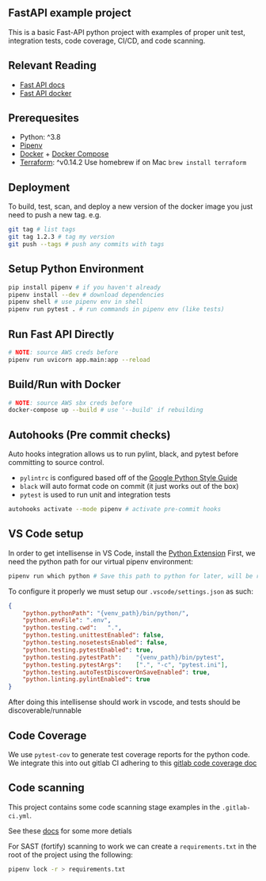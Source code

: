 ## FastAPI example project
This is a basic Fast-API python project with examples of proper unit test, integration tests, code coverage, CI/CD, and code scanning.

## Relevant Reading
- [Fast API docs](https://fastapi.tiangolo.com/)
- [Fast API docker](https://github.com/tiangolo/uvicorn-gunicorn-fastapi-docker)

## Prerequesites
- Python: ^3.8
- [Pipenv](https://github.com/pypa/pipenv)
- [Docker](https://docs.docker.com/) + [Docker Compose](https://docs.docker.com/compose/)
- [Terraform](https://www.terraform.io/downloads.html): ^v0.14.2 Use homebrew if on Mac `brew install terraform`

## Deployment
To build, test, scan, and deploy a new version of the docker image you just need to push a new tag.
e.g.
```bash
git tag # list tags
git tag 1.2.3 # tag my version
git push --tags # push any commits with tags
```

## Setup Python Environment
```bash
pip install pipenv # if you haven't already
pipenv install --dev # download dependencies
pipenv shell # use pipenv env in shell
pipenv run pytest . # run commands in pipenv env (like tests)
```


## Run Fast API Directly
```bash
# NOTE: source AWS creds before
pipenv run uvicorn app.main:app --reload     
```


## Build/Run with Docker 
```bash
# NOTE: source AWS sbx creds before
docker-compose up --build # use '--build' if rebuilding 
```

## Autohooks (Pre commit checks)
Auto hooks integration allows us to run pylint, black, and pytest before committing to source control.
- `pylintrc` is configured based off of the [Google Python Style Guide](https://google.github.io/styleguide/pyguide.html)
- `black` will auto format code on commit (it just works out of the box)
- `pytest` is used to run unit and integration tests

```bash
autohooks activate --mode pipenv # activate pre-commit hooks
```

## VS Code setup
In order to get intellisense in VS Code, install the [Python Extension](https://marketplace.visualstudio.com/items?itemName=ms-python.python)
First, we need the python path for our virtual pipenv environment:
```bash
pipenv run which python # Save this path to python for later, will be referenced as venv_path below
```

To configure it properly we must setup our `.vscode/settings.json` as such:
```json
{
    "python.pythonPath": "{venv_path}/bin/python/",
    "python.envFile": ".env",
    "python.testing.cwd":	".",
    "python.testing.unittestEnabled": false,
    "python.testing.nosetestsEnabled": false,
    "python.testing.pytestEnabled": true,
    "python.testing.pytestPath":	"{venv_path}/bin/pytest",
    "python.testing.pytestArgs":	[".", "-c", "pytest.ini"],
    "python.testing.autoTestDiscoverOnSaveEnabled": true,
    "python.linting.pylintEnabled": true
}
```
After doing this intellisense should work in vscode, and tests should be discoverable/runnable

## Code Coverage
We use `pytest-cov` to generate test coverage reports for the python code. We integrate this into out gitlab CI adhering to this [gitlab code coverage doc](https://docs.gitlab.com/ee/user/project/merge_requests/test_coverage_visualization.html#how-test-coverage-visualization-works)


## Code scanning
This project contains some code scanning stage examples in the `.gitlab-ci.yml`.

See these [docs](https://amfament.atlassian.net/wiki/spaces/AppSec/pages/1196163102/Application+Security+Scanning+Capabilities+-+DRAFT) for some more detials

For SAST (fortify) scanning to work we can create a `requirements.txt` in the root of the project using the following:
```bash
pipenv lock -r > requirements.txt
```
